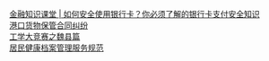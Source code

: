   
[金融知识课堂 | 如何安全使用银行卡？你必须了解的银行卡支付安全知识](http://www.dianyue.me/archives/607/8dh4oahahwua4gka/)  
[港口货物保管合同纠纷](http://www.dianyue.me/archives/541/mm35p7iew01n45bp/)  
[工学大竞赛之魏县篇](http://www.dianyue.me/archives/556/wl3jwv3fsgujz3is/)  
[居民健康档案管理服务规范](http://www.dianyue.me/archives/693/cy08ppw6ptld7al4/)